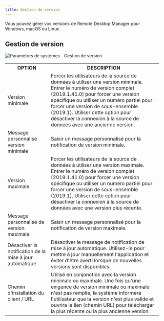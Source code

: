 ```yaml
---
title: Gestion de version
---
```

Vous pouvez gérer vos versions de Remote Desktop Manager pour Windows, macOS ou Linux.  

## Gestion de version 

![Paramètres de systèmes - Gestion de version](/img/fr/rdm/windows/clip5008.png) 

<table>
	<tr>
		<th>
OPTION 
		</th>
		<th>
DESCRIPTION 
		</th>
	</tr>
		<td>
Version minimale 
		</td>
		<td>
Forcer les utilisateurs de la source de données à utiliser une version minimale. Entrer le numéro de version complet (2019.1.41.0) pour forcer une version spécifique ou utiliser un numéro partiel pour forcer une version de sous-ensemble (2019.1). Utiliser cette option pour désactiver la connexion à la source de données avec une ancienne version. 
		</td>
	</tr>
		<td>
Message personnalisé version minimale 
		</td>
		<td>
Saisir un message personnalisé pour la notification de version minimale. 
		</td>
	</tr>
		<td>
Version maximale 
		</td>
		<td>
Forcer les utilisateurs de la source de données à utiliser une version maximale. Entrer le numéro de version complet (2019.1.41.0) pour forcer une version spécifique ou utiliser un numéro partiel pour forcer une version de sous-ensemble (2019.1). Utiliser cette option pour désactiver la connexion à la source de données avec une version plus récente. 
		</td>
	</tr>
		<td>
Message personnalisé de version maximale 
		</td>
		<td>
Saisir un message personnalisé pour la notification de version maximale. 
		</td>
	</tr>
		<td>
Désactiver la notification de la mise à jour automatique 
		</td>
		<td>
Désactiver le message de notification de mise à jour automatique. Utilisez-le pour mettre à jour manuellement l&apos;application et éviter d&apos;être averti lorsque de nouvelles versions sont disponibles. 
		</td>
	</tr>
		<td>
Chemin d&apos;installation du client / URL 
		</td>
		<td>
Utilisé en conjonction avec la version minimale ou maximale. Une fois qu&apos;une exigence de version minimale ou maximale n&apos;est pas remplie, le système informera l&apos;utilisateur que la version n&apos;est plus valide et ouvrira le lien (chemin URL) pour télécharger la plus récente ou la plus ancienne version. 
		</td>
	</tr>
</table>



